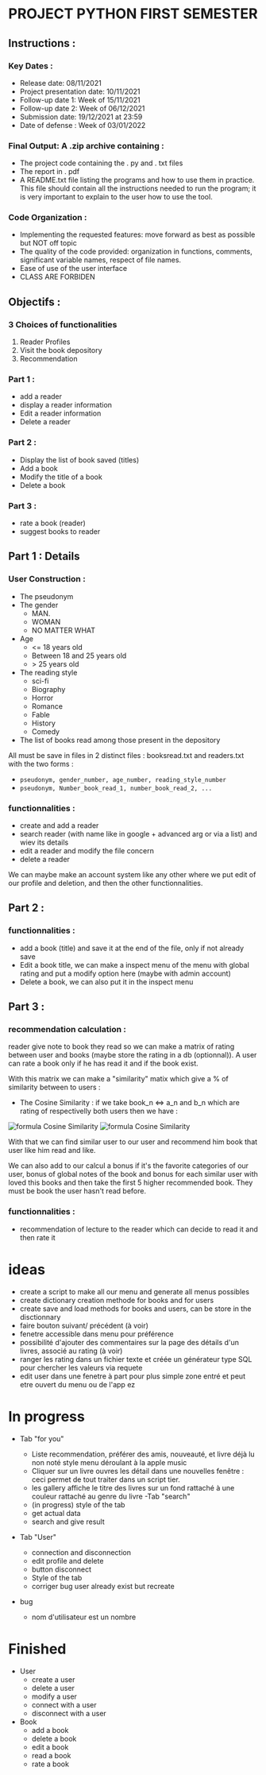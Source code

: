 # PROJECT PYTHON FIRST SEMESTER

## Instructions :

### Key Dates :
- Release date: 08/11/2021
- Project presentation date: 10/11/2021 
- Follow-up date 1: Week of 15/11/2021 
- Follow-up date 2: Week of 06/12/2021 
- Submission date: 19/12/2021 at 23:59 
- Date of defense : Week of 03/01/2022

### Final Output: A .zip archive containing :
- The project code containing the . py and . txt files
- The report in . pdf
- A README.txt file listing the programs and how to use them in practice. This file should contain all the instructions needed to run the program; it is very important to explain to the user how to use the tool.

### Code Organization :
- Implementing the requested features: move forward as best as possible but NOT off topic
- The quality of the code provided: organization in functions, comments, significant variable names, respect of file names.
- Ease of use of the user interface
- CLASS ARE FORBIDEN

## Objectifs :

### 3 Choices of functionalities
1. Reader Profiles
2. Visit the book depository
3. Recommendation

### Part 1 :
- add a reader
- display a reader information
- Edit a reader information
- Delete a reader

### Part 2 :
- Display the list of book saved (titles)
- Add a book
- Modify the title of a book
- Delete a book

### Part 3 :
- rate a book (reader)
- suggest books to reader

## Part 1 : Details

### User Construction :

- The pseudonym
- The gender
    * MAN.
    * WOMAN
    * NO MATTER WHAT
- Age
    * <= 18 years old
    * Between 18 and 25 years old
    * \> 25 years old
- The reading style
    * sci-fi
    * Biography
    * Horror
    * Romance
    * Fable
    * History
    * Comedy
- The list of books read among those present in the depository

All must be save in files in 2 distinct files : booksread.txt and readers.txt with the two forms :
- ``pseudonym, gender_number, age_number, reading_style_number``
- ``pseudonym, Number_book_read_1, number_book_read_2, ...``

### functionnalities :

- create and add a reader
- search reader (with name like in google + advanced arg or via a list) and wiev its details
- edit a reader and modify the file concern
- delete a reader

We can maybe make an account system like any other where we put edit of our profile and deletion, and then the other functionnalities.

## Part 2 :

### functionnalities :

- add a book (title) and save it at the end of the file, only if not already save
- Edit a book title, we can make a inspect menu of the menu with global rating and put a modify option here (maybe with admin account)
- Delete a book, we can also put it in the inspect menu

## Part 3 :

### recommendation calculation :

reader give note to book they read so we can make a matrix of rating between user and books (maybe store the rating in a db (optionnal)). A user can rate a book only if he has read it and if the book exist.

With this matrix we can make a "similarity" matix which give a % of similarity between to users :
- The Cosine Similarity : if we take book_n <=> a_n and b_n which are rating of respectivelly both users then we have :

![formula Cosine Similarity](https://render.githubusercontent.com/render/math?math=E=\frac{Sum(a_i%20\times%20b_i)}{\sqrt{Sum(a_i^2)}%20\times%20\sqrt{Sum(b_i^2)}}) ![formula Cosine Similarity](https://render.githubusercontent.com/render/math?math=\color{white}E=\frac{Sum(a_i%20\times%20b_i)}{\sqrt{Sum(a_i^2)}%20\times%20\sqrt{Sum(b_i^2)}})

With that we can find similar user to our user and recommend him book that user like him read and like.

We can also add to our calcul a bonus if it's the favorite categories of our user, bonus of global notes of the book and bonus for each similar user with loved this books and then take the first 5 higher recommended book. They must be book the user hasn't read before.

### functionnalities :

- recommendation of lecture to the reader which can decide to read it and then rate it

# ideas

- create a script to make all our menu and generate all menus possibles
- create dictionary creation methode for books and for users
- create save and load methods for books and users, can be store in the disctionnary
- faire bouton suivant/ précédent (à voir)
- fenetre accessible dans menu pour préférence
- possibilité d'ajouter des commentaires sur la page des détails d'un livres, associé au rating (à voir)
- ranger les rating dans un fichier texte et créée un générateur type SQL pour chercher les valeurs via requete
- edit user dans une fenetre à part pour plus simple zone entré et peut etre ouvert du menu ou de l'app ez

# In progress
- Tab "for you"
    * Liste recommendation, préférer des amis, nouveauté, et livre déjà lu non noté style menu déroulant à la apple music
    - Cliquer sur un livre ouvres les détail dans une nouvelles fenêtre : ceci permet de tout traiter dans un script tier.
    - les gallery affiche le titre des livres sur un fond rattaché à une couleur rattaché au genre du livre
-Tab "search"
    - (in progress) style of the tab
    - get actual data
    - search and give result
- Tab "User"
    * connection and disconnection
    - edit profile and delete
    - button disconnect
    - Style of the tab
    - corriger bug user already exist but recreate

- bug
    - nom d'utilisateur est un nombre


# Finished
- User
    - create a user
    - delete a user
    - modify a user
    - connect with a user
    - disconnect with a user
- Book
    - add a book
    - delete a book
    - edit a book
    - read a book
    - rate a book